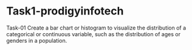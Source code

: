 # Task1-prodigyinfotech
Task-01 Create a bar chart or histogram to visualize the distribution of a categorical or continuous variable, such as the distribution of ages or genders in a population.
